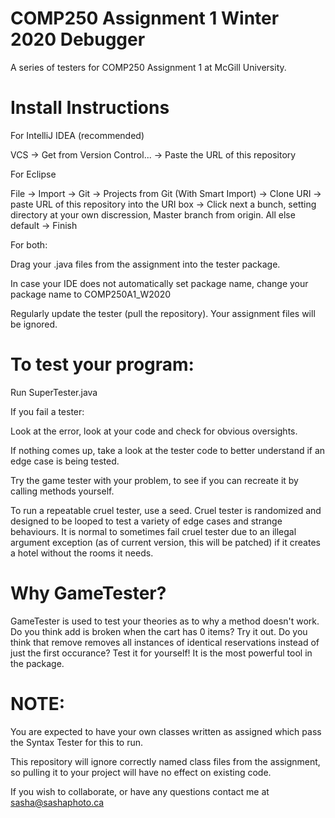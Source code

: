 # COMP250 Assignment 1 Winter 2020 Debugger
A series of testers for COMP250 Assignment 1 at McGill University.

# Install Instructions

For IntelliJ IDEA (recommended)

VCS -> Get from Version Control... -> Paste the URL of this repository

For Eclipse

File -> Import -> Git -> Projects from Git (With Smart Import) -> Clone URI -> paste URL of this repository into the URI box -> Click next a bunch, setting directory at your own discression, Master branch from origin. All else default -> Finish

For both:

Drag your .java files from the assignment into the tester package.

In case your IDE does not automatically set package name, change your package name to COMP250A1_W2020

Regularly update the tester (pull the repository). Your assignment files will be ignored.

# To test your program:

Run SuperTester.java

If you fail a tester:

Look at the error, look at your code and check for obvious oversights.

If nothing comes up, take a look at the tester code to better understand if an edge case is being tested.

Try the game tester with your problem, to see if you can recreate it by calling methods yourself.

To run a repeatable cruel tester, use a seed. Cruel tester is randomized and designed to be looped to test a variety of edge cases and strange behaviours. It is normal to sometimes fail cruel tester due to an illegal argument exception (as of current version, this will be patched) if it creates a hotel without the rooms it needs.

# Why GameTester?

GameTester is used to test your theories as to why a method doesn't work. 
Do you think add is broken when the cart has 0 items? Try it out. Do you think that remove removes all instances of identical reservations instead of just the first occurance? Test it for yourself! It is the most powerful tool in the package.

# NOTE:
You are expected to have your own classes written as assigned which pass the Syntax Tester for this to run.

This repository will ignore correctly named class files from the assignment, so pulling it to your project will have no effect on existing code.

If you wish to collaborate, or have any questions contact me at sasha@sashaphoto.ca
